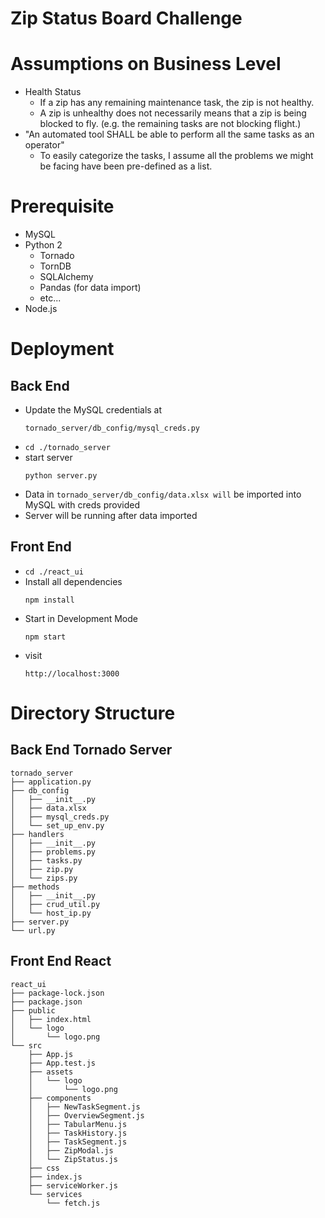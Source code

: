 Zip Status Board Challenge
===========================
# Assumptions on Business Level

* Health Status
    * If  a zip has any remaining maintenance task, the zip is not healthy.
    * A zip is unhealthy does not necessarily means that a zip is being blocked to fly. (e.g. the remaining tasks are not blocking flight.)
* "An automated tool SHALL be able to perform all the same tasks as an operator"
    * To easily categorize the tasks, I assume all the problems we might be facing have been pre-defined as a list.

# Prerequisite
* MySQL
* Python 2
    * Tornado
    * TornDB
    * SQLAlchemy
    * Pandas (for data import)
    * etc...
* Node.js

# Deployment
## Back End
* Update the MySQL credentials at
    ```
    tornado_server/db_config/mysql_creds.py
    ```
* ``` cd ./tornado_server ```
* start server
    ```
    python server.py
    ```
* Data in `tornado_server/db_config/data.xlsx will` be imported into MySQL with creds provided
* Server will be running after data imported

## Front End
* ``` cd ./react_ui ```
* Install all dependencies
    ```
    npm install
    ```
* Start in Development Mode
    ```
    npm start
    ```
* visit
    ```
    http://localhost:3000
    ```

# Directory Structure
## Back End Tornado Server
    tornado_server
    ├── application.py
    ├── db_config
    │   ├── __init__.py
    │   ├── data.xlsx
    │   ├── mysql_creds.py
    │   └── set_up_env.py
    ├── handlers
    │   ├── __init__.py
    │   ├── problems.py
    │   ├── tasks.py
    │   ├── zip.py
    │   └── zips.py
    ├── methods
    │   ├── __init__.py
    │   ├── crud_util.py
    │   └── host_ip.py
    ├── server.py
    └── url.py

## Front End React
    react_ui
    ├── package-lock.json
    ├── package.json
    ├── public
    │   ├── index.html
    │   └── logo
    │       └── logo.png
    └── src
        ├── App.js
        ├── App.test.js
        ├── assets
        │   └── logo
        │       └── logo.png
        ├── components
        │   ├── NewTaskSegment.js
        │   ├── OverviewSegment.js
        │   ├── TabularMenu.js
        │   ├── TaskHistory.js
        │   ├── TaskSegment.js
        │   ├── ZipModal.js
        │   └── ZipStatus.js
        ├── css
        ├── index.js
        ├── serviceWorker.js
        └── services
            └── fetch.js